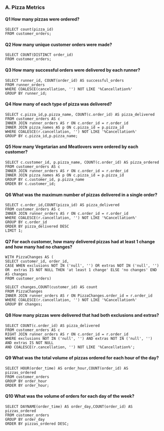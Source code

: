### A. Pizza Metrics
#### Q1 How many pizzas were ordered?

``` MYSQL
SELECT count(pizza_id)
FROM customer_orders;
```

#### Q2 How many unique customer orders were made?
``` MYSQL
SELECT COUNT(DISTINCT order_id)
FROM customer_orders;
 ```
 
#### Q3 How many successful orders were delivered by each runner?
``` MYSQL
SELECT runner_id, COUNT(order_id) AS successful_orders
FROM runner_orders
WHERE COALESCE(cancellation, '') NOT LIKE '%Cancellation%'
GROUP BY runner_id;
```

#### Q4 How many of each type of pizza was delivered?
``` MYSQL
SELECT c.pizza_id,p.pizza_name, COUNT(c.order_id) AS pizza_delivered
FROM customer_orders AS c
INNER JOIN runner_orders AS r ON c.order_id = r.order_id
INNER JOIN pizza_names AS p ON c.pizza_id = p.pizza_id
WHERE COALESCE(r.cancellation, '') NOT LIKE '%Cancellation%'
GROUP BY c.pizza_id,p.pizza_name;
```

#### Q5 How many Vegetarian and Meatlovers were ordered by each customer?
``` MYSQL
SELECT c.customer_id, p.pizza_name, COUNT(c.order_id) AS pizza_ordered
FROM customer_orders AS c
INNER JOIN runner_orders AS r ON c.order_id = r.order_id
INNER JOIN pizza_names AS p ON c.pizza_id = p.pizza_id
GROUP BY c.customer_id, p.pizza_name
ORDER BY c.customer_id;
```

#### Q6 What was the maximum number of pizzas delivered in a single order?
``` MYSQL
SELECT c.order_id,COUNT(pizza_id) AS pizza_delivered
FROM customer_orders AS c
INNER JOIN runner_orders AS r ON c.order_id = r.order_id
WHERE COALESCE(r.cancellation, '') NOT LIKE '%Cancellation%'
GROUP BY c.order_id
ORDER BY pizza_delivered DESC
LIMIT 1;
```

#### Q7 For each customer, how many delivered pizzas had at least 1 change and how many had no changes?
``` MYSQL
WITH PizzaChanges AS ( 
SELECT customer_id, order_id,
CASE WHEN exclusions NOT IN ('null', '') OR extras NOT IN ('null', '') OR  extras IS NOT NULL THEN 'at least 1 change' ELSE 'no changes' END AS changes
FROM customer_orders)

SELECT changes,COUNT(customer_id) AS count
FROM PizzaChanges
INNER JOIN runner_orders AS r ON PizzaChanges.order_id = r.order_id
WHERE COALESCE(r.cancellation, '') NOT LIKE '%Cancellation%'
GROUP BY changes;
```

#### Q8 How many pizzas were delivered that had both exclusions and extras?
``` MYSQL
SELECT COUNT(c.order_id) AS pizza_delivered
FROM customer_orders AS c
RIGHT JOIN runner_orders AS r ON c.order_id = r.order_id
WHERE exclusions NOT IN ('null', '') AND extras NOT IN ('null', '') AND extras IS NOT NULL 
AND COALESCE(r.cancellation, '') NOT LIKE '%Cancellation%';
```

#### Q9 What was the total volume of pizzas ordered for each hour of the day?
``` MYSQL
SELECT HOUR(order_time) AS order_hour,COUNT(order_id) AS pizzas_ordered
FROM customer_orders
GROUP BY order_hour
ORDER BY order_hour;
```

#### Q10 What was the volume of orders for each day of the week?
``` MYSQL
SELECT DAYNAME(order_time) AS order_day,COUNT(order_id) AS pizzas_ordered
FROM customer_orders
GROUP BY order_day
ORDER BY pizzas_ordered DESC;
```
